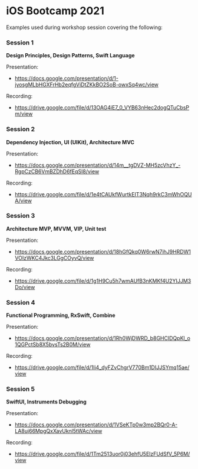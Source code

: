 # iOS Bootcamp 2021
Examples used during workshop session covering the following:

### Session 1
**Design Principles, Design Patterns, Swift Language**

Presentation:
- https://docs.google.com/presentation/d/1-jyosgMLbHGXFrHb2eqfgViDtZKkBO2SoB-owxSq4wc/view

Recording:
- https://drive.google.com/file/d/13OAG4iE7_0_VYB63nHec2dogQTuCbsPm/view


### Session 2
**Dependency Injection, UI (UIKit), Architecture MVC**

Presentation:
- https://docs.google.com/presentation/d/14m__tgDVZ-MH5zcVhzY_-RgpCzCB6VmBZDhD6fEqSI8/view

Recording:
- https://drive.google.com/file/d/1e4tCAUkfWurtkEIT3Nqh9rkC3mWhOQUA/view

### Session 3
**Architecture MVP, MVVM, VIP, Unit test**

Presentation:
- https://docs.google.com/presentation/d/18hGfQkq0W6rwN7ihJ9HRDW1VOIzWKC4Jkc3LGgCOyvQ/view

Recording:
- https://drive.google.com/file/d/1g1H9Cu5h7wmAUfB3nKMKf4U2YIJJM3Do/view

### Session 4
**Functional Programming, RxSwift, Combine**

Presentation:
- https://docs.google.com/presentation/d/1Rh0WjDWRD_b8GHCIDQpKl_o1QGPctSb8X5bvsTs2B0M/view

Recording:
- https://drive.google.com/file/d/1Ii4_dyFZvChgrV770Bm1DIJJSYmq15ae/view

### Session 5
**SwiftUI, Instruments Debugging**

Presentation:
- https://docs.google.com/presentation/d/1VSeKTp0w3mp2BQr0-A-LA8uj66MpgQxXavUknl5tWAc/view

Recording:
- https://drive.google.com/file/d/1Tm2513uor0j03ehfU5ElzFUdSfV_5P6M/view
